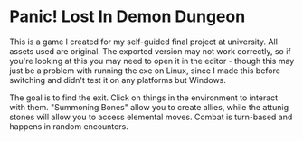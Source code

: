 # Panic! Lost In Demon Dungeon

This is a game I created for my self-guided final project at university. All assets used are original. The exported version may not work correctly, so if you're looking at this you may need to open it in the editor - though this may just be a problem with running the exe on Linux, since I made this before switching and didn't test it on any platforms but Windows. 

The goal is to find the exit. Click on things in the environment to interact with them. "Summoning Bones" allow you to create allies, while the attunig stones will allow you to access elemental moves. Combat is turn-based and happens in random encounters.
